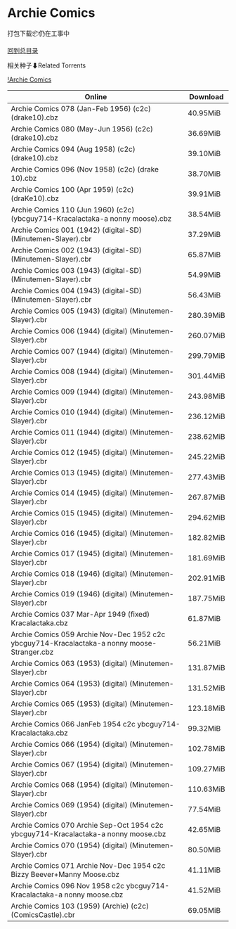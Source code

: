# Archie Comics

打包下载📦仍在工事中

[回到总目录](/Catalogs.md)







相关种子⬇Related Torrents

[!Archie Comics](https://github.com/alicewish/markdown/blob/master/torrent/Archie-Comics.md)

Online | Download
--- | ---
Archie Comics 078 (Jan-Feb 1956) (c2c) (drake10).cbz | 40.95MiB
Archie Comics 080 (May-Jun 1956) (c2c) (drake10).cbz | 36.69MiB
Archie Comics 094 (Aug 1958) (c2c) (drake10).cbz | 39.10MiB
Archie Comics 096 (Nov 1958) (c2c) (drake 10).cbz | 38.70MiB
Archie Comics 100 (Apr 1959) (c2c) (draKe10).cbz | 39.91MiB
Archie Comics 110 (Jun 1960) (c2c) (ybcguy714-Kracalactaka-a nonny moose).cbz | 38.54MiB
Archie Comics 001 (1942) (digital-SD) (Minutemen-Slayer).cbr | 37.29MiB
Archie Comics 002 (1943) (digital-SD) (Minutemen-Slayer).cbr | 65.87MiB
Archie Comics 003 (1943) (digital-SD) (Minutemen-Slayer).cbr | 54.99MiB
Archie Comics 004 (1943) (digital-SD) (Minutemen-Slayer).cbr | 56.43MiB
Archie Comics 005 (1943) (digital) (Minutemen-Slayer).cbr | 280.39MiB
Archie Comics 006 (1944) (digital) (Minutemen-Slayer).cbr | 260.07MiB
Archie Comics 007 (1944) (digital) (Minutemen-Slayer).cbr | 299.79MiB
Archie Comics 008 (1944) (digital) (Minutemen-Slayer).cbr | 301.44MiB
Archie Comics 009 (1944) (digital) (Minutemen-Slayer).cbr | 243.98MiB
Archie Comics 010 (1944) (digital) (Minutemen-Slayer).cbr | 236.12MiB
Archie Comics 011 (1944) (digital) (Minutemen-Slayer).cbr | 238.62MiB
Archie Comics 012 (1945) (digital) (Minutemen-Slayer).cbr | 245.22MiB
Archie Comics 013 (1945) (digital) (Minutemen-Slayer).cbr | 277.43MiB
Archie Comics 014 (1945) (digital) (Minutemen-Slayer).cbr | 267.87MiB
Archie Comics 015 (1945) (digital) (Minutemen-Slayer).cbr | 294.62MiB
Archie Comics 016 (1945) (digital) (Minutemen-Slayer).cbr | 182.82MiB
Archie Comics 017 (1945) (digital) (Minutemen-Slayer).cbr | 181.69MiB
Archie Comics 018 (1946) (digital) (Minutemen-Slayer).cbr | 202.91MiB
Archie Comics 019 (1946) (digital) (Minutemen-Slayer).cbr | 187.75MiB
Archie Comics 037 Mar-Apr 1949 (fixed) Kracalactaka.cbz | 61.87MiB
Archie Comics 059 Archie Nov-Dec 1952 c2c ybcguy714-Kracalactaka-a nonny moose-Stranger.cbz | 56.21MiB
Archie Comics 063 (1953) (digital) (Minutemen-Slayer).cbr | 131.87MiB
Archie Comics 064 (1953) (digital) (Minutemen-Slayer).cbr | 131.52MiB
Archie Comics 065 (1953) (digital) (Minutemen-Slayer).cbr | 123.18MiB
Archie Comics 066 JanFeb 1954 c2c ybcguy714-Kracalactaka.cbz | 99.32MiB
Archie Comics 066 (1954) (digital) (Minutemen-Slayer).cbr | 102.78MiB
Archie Comics 067 (1954) (digital) (Minutemen-Slayer).cbr | 109.27MiB
Archie Comics 068 (1954) (digital) (Minutemen-Slayer).cbr | 110.63MiB
Archie Comics 069 (1954) (digital) (Minutemen-Slayer).cbr | 77.54MiB
Archie Comics 070 Archie Sep-Oct 1954 c2c ybcguy714-Kracalactaka-a nonny moose.cbz | 42.65MiB
Archie Comics 070 (1954) (digital) (Minutemen-Slayer).cbr | 80.50MiB
Archie Comics 071 Archie Nov-Dec 1954 c2c Bizzy Beever+Manny Moose.cbz | 41.11MiB
Archie Comics 096 Nov 1958 c2c ybcguy714-Kracalactaka-a nonny moose.cbz | 41.52MiB
Archie Comics 103 (1959) (Archie) (c2c) (ComicsCastle).cbr | 69.05MiB